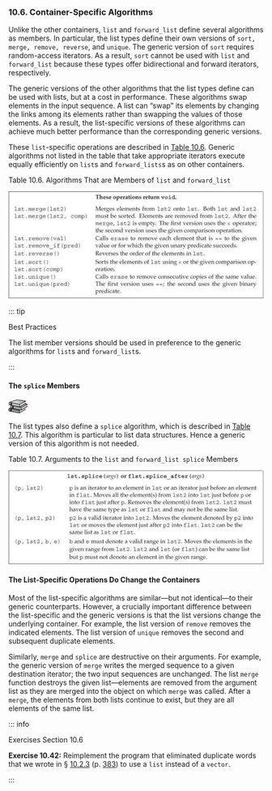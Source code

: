 <h3 id="filepos2700621">10.6. Container-Specific Algorithms</h3>
<p>Unlike the other containers, <code>list</code> and <code>forward_list</code> define several algorithms as members. In particular, the list types define their own versions of <code>sort, merge, remove, reverse</code>, and <code>unique</code>. The generic version of <code>sort</code> requires random-access iterators. As a result, <code>sort</code> cannot be used with <code>list</code> and <code>forward_list</code> because these types offer bidirectional and forward iterators, respectively.</p>
<p>The generic versions of the other algorithms that the list types define can be used with lists, but at a cost in performance. These algorithms swap elements in the input sequence. A list can “swap” its elements by changing the links among its elements rather than swapping the values of those elements. As a result, the list-specific versions of these algorithms can achieve much better performance than the corresponding generic versions.</p>
<p>These <code>list</code>-specific operations are described in <a href="103-10.6._containerspecific_algorithms.html#filepos2702733">Table 10.6</a>. Generic algorithms not listed in the table that take appropriate iterators execute equally efficiently on <code>list</code>s and <code>forward_lists</code>s as on other containers.</p>
<p><a id="filepos2702733"></a>Table 10.6. Algorithms That are Members of <code>list</code> and <code>forward_list</code></p>
<img alt="Image" src="/images/00078.jpg"/>

::: tip
<p>Best Practices</p>
<p>The list member versions should be used in preference to the generic algorithms for <code>list</code>s and <code>forward_list</code>s.</p>
:::

<h4><a id="filepos2703787"></a>The <code>splice</code> Members</h4>
<img alt="Image" src="/images/00010.jpg"/>
<p>The list types also define a <code>splice</code> algorithm, which is described in <a href="103-10.6._containerspecific_algorithms.html#filepos2704423">Table 10.7</a>. This algorithm is particular to list data structures. Hence a generic version of this algorithm is not needed.</p>
<p><a id="filepos2704423"></a>Table 10.7. Arguments to the <code>list</code> and <code>forward_list splice</code> Members</p>
<img alt="Image" src="/images/00079.jpg"/>
<h4>The List-Specific Operations Do Change the Containers</h4>
<p>Most of the list-specific algorithms are similar—but not identical—to their generic counterparts. However, a crucially important difference between the list-specific and the generic versions is that the list versions change the underlying container. For example, the list version of <code>remove</code> removes the indicated elements. The list version of <code>unique</code> removes the second and subsequent duplicate elements.</p>
<p>Similarly, <code>merge</code> and <code>splice</code> are destructive on their arguments. For example, the generic version of <code>merge</code> writes the merged sequence to a given destination iterator; the two input sequences are unchanged. The list <code>merge</code> function destroys the given list—elements are removed from the argument list as they are merged into the object on which <code>merge</code> was called. After a <code>merge</code>, the elements from both lists continue to exist, but they are all elements of the same list.</p>

::: info
<p>Exercises Section 10.6</p>
<p><strong>Exercise 10.42:</strong> Reimplement the program that eliminated duplicate words that we wrote in § <a href="099-10.2._a_first_look_at_the_algorithms.html#filepos2506543">10.2.3</a> (p. <a href="099-10.2._a_first_look_at_the_algorithms.html#filepos2506543">383</a>) to use a <code>list</code> instead of a <code>vector</code>.</p>
:::

